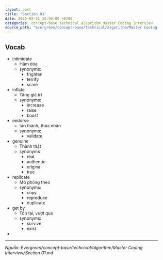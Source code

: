 ```yaml
---
layout: post
title: "Section 01"
date: 2025-08-01 10:00:00 +0700
categories: concept-base technical algorithm Master Coding Interview
source_path: "Evergreen/concept-base/technical/algorithm/Master Coding Interview/Section 01.md"
---
```

## Vocab

- intimidate
	- Hăm doạ
	- synonyms:
		- frighten
		- terrify
		- scare
- inflate
	- Tăng giá trị
	- synonyms:
		- increase
		- raise
		- boost
- endorse
	- tán thành, thừa nhận
	- synonyms:
		- validate
- genuine
	- Thành thật
	- synonyms
		- real
		- authentic
		- original
		- true
- replicate
	- Mô phỏng theo
	- synonyms:
		- copy
		- reproduce
		- duplicate
- get by
	- Tồn tại, vượt qua
	- synonyms:
		- survive
		- exist
-

---
*Nguồn: Evergreen/concept-base/technical/algorithm/Master Coding Interview/Section 01.md*